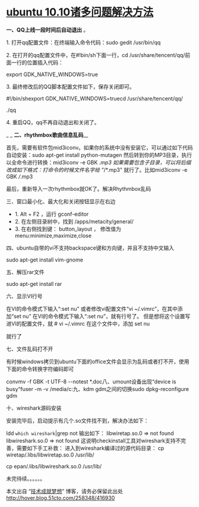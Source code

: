 # [ubuntu 10.10诸多问题解决方法](http://hover.blog.51cto.com/258348/416930)

__**一、QQ上线一段时间后自动退出**__ 。

1\. 打开qq配置文件：在终端输入命令代码：sudo gedit /usr/bin/qq

2\. 在打开的qq配置文件中，在#!bin/sh下面一行，cd /usr/share/tencent/qq/前面一行的位置插入代码：

export GDK_NATIVE_WINDOWS=true

3\. 最终修改后的QQ脚本配置文件如下，保存关闭即可。

#!/bin/shexport GDK_NATIVE_WINDOWS=truecd /usr/share/tencent/qq/

./qq

4\. 重启QQ，qq不再自动退出和关闭了。

 _ _ **二、rhythmbox歌曲信息乱码**__

首先，需要有软件包mid3iconv。如果你的系统中没有安装它，可以通过如下代码自动安装：sudo apt-get install python-mutagen 然后转到你的MP3目录，执行以全命令进行转换：mid3iconv -e GBK *.mp3 如果需要包含子目录，可以将后缀改成如下格式：打命令的时候文件名字给 "*/*.mp3" 就行了。比如mid3iconv -e GBK */*.mp3

最后，重新导入一次rhythmbox就OK了。解决Rhythmbox乱码

三、窗口最小化、最大化和关闭按钮显示在右边

  * 1\. Alt + F2 ，运行 gconf-editor
  * 2\. 在左侧目录树中，找到 /apps/metacity/general/
  * 3\. 在右侧找到键： button_layout ， 修改值为 menu:minimize,maximize,close



四、ubuntu自带的vi不支持backspace键和方向键，并且不支持中文输入

sudo apt-get install vim-gnome

五、解压rar文件

sudo apt-get install rar

六、显示VI行号

在VI的命令模式下输入“:set nu” 或者修改vi配置文件“vi ~/.vimrc”，在其中添加“set nu” 在VI的命令模式下输入“:set nu”，就有行号了。 但是想将这个设置写进VI的配置文件，就 # vi ~/.vimrc 在这个文件中，添加 set nu

就行了

七、文件乱码打不开

有时候windows拷贝到ubuntu下面的office文件会显示为乱码或者打不开，使用下面的命令转换字符编码即可

convmv -f GBK -t UTF-8 --notest *.doc八、umount设备出现“device is busy“fuser -m -v /media/c:九、kdm gdm之间的切换sudo dpkg-reconfigure gdm

十、wireshark源码安装

安装完毕后，启动提示有几个.so文件找不到，解决办法如下：

ldd `which wireshark`|grep not 输出如下： libwiretap.so.0 => not found libwireshark.so.0 => not found 这说明checkinstall工具对wireshark支持不完善，需要如下手工补救： 进入到wireshark编译过的源代码目录： cp wiretap/.libs/libwiretap.so.0 /usr/lib/

cp epan/.libs/libwireshark.so.0 /usr/lib/

未完待续。。。。。。

本文出自 “[技术成就梦想](http://hover.blog.51cto.com/)” 博客，请务必保留此出处<http://hover.blog.51cto.com/258348/416930>
